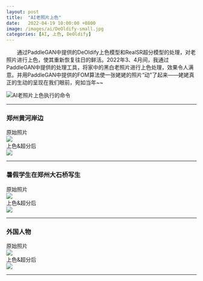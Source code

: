 ```yaml
---
layout: post
title:  "AI老照片上色"
date:   2022-04-19 10:00:00 +0800
image: /images/ai/DeOldify-small.jpg
categories: [AI, 上色, DeOldify]
---
```


　　通过PaddleGAN中提供的DeOldify上色模型和RealSR超分模型的处理，对老照片进行上色，使其重新恢复往日的鲜活。2022年3、4月间，我通过PaddleGAN中提供的处理工具，将家中的黑白老照片进行上色处理，效果令人满意。并用PaddleGAN中提供的FOM算法使一张姥姥的照片“动”了起来——姥姥真正的生动的呈现在我们眼前，宛如当年~~

![AI老照片上色执行的命令]({{site.baseurl}}/images/ai/DeOldify-Command.jpg)

------

<h3>郑州黄河岸边</h3>

<div class="row">
    <div class="col-md-6">
        <div class="panel-heading">原始照片</div>
        <a href="{{site.baseurl}}/images/ai/郑州黄河边19810425.jpg" target="_blank">
            <img class="thumbnail" src="{{site.baseurl}}/images/ai/郑州黄河边19810425.jpg">
        </a>
    </div>
    <div class="col-md-6">
        <div class="panel-heading">上色&超分后</div>
        <a href="{{site.baseurl}}/images/ai/郑州黄河边19810425-AI上色后.png" target="_blank">
            <img class="thumbnail" src="{{site.baseurl}}/images/ai/郑州黄河边19810425-AI上色后_s.jpg">
        </a>
    </div>
</div>

------

<h3>暑假学生在郑州大石桥写生</h3>

<div class="row">
    <div class="col-md-6">
        <div class="panel-heading">原始照片</div>
        <a href="{{site.baseurl}}/images/ai/郑州老照片-暑假学生在大石桥写生.jpg" target="_blank">
            <img class="thumbnail" src="{{site.baseurl}}/images/ai/郑州老照片-暑假学生在大石桥写生.jpg">
        </a>
    </div>
    <div class="col-md-6">
        <div class="panel-heading">上色&超分后</div>
        <a href="{{site.baseurl}}/images/ai/郑州老照片-暑假学生在大石桥写生-AI上色后.png" target="_blank">
            <img class="thumbnail" src="{{site.baseurl}}/images/ai/郑州老照片-暑假学生在大石桥写生-AI上色后_s.jpg">
        </a>
    </div>
</div>

------

<h3>外国人物</h3>

<div class="row">
    <div class="col-md-6">
        <div class="panel-heading">原始照片</div>
        <a href="{{site.baseurl}}/images/ai/外国人物.jpg" target="_blank">
            <img class="thumbnail" src="{{site.baseurl}}/images/ai/外国人物_s.jpg">
        </a>
    </div>
    <div class="col-md-6">
        <div class="panel-heading">上色&超分后</div>
        <a href="{{site.baseurl}}/images/ai/外国人物-AI上色后.png" target="_blank">
            <img class="thumbnail" src="{{site.baseurl}}/images/ai/外国人物-AI上色后_s.jpg">
        </a>
    </div>
</div>

------
